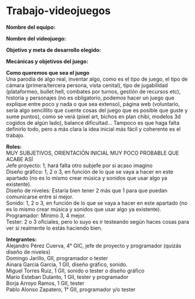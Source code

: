 # Trabajo-videojuegos
**Nombre del equipo:**  

**Nombre del videojuego:**  

**Objetivo y meta de desarrollo elegido:**  

**Mecánicas y objetivos del juego:**   

**Como queremos que sea el juego**  
Una parodia de algo real, inventar algo, como es el tipo de juego, el tipo de cámara (primera/tercera persona, vista cenital), tipo de jugabilidad (plataformeo, bullet hell, combates por turnos, gestión de recursos etc), historia y personajes (no es obligatorio, podemos hacer un juego que explique entre poco y nada o que sea extenso), página web (voluntario, sería algo sencillito que cuente cosas del juego que es posible que guste y sume puntos), como se verá (pixel art, bichos en plan chibi, modelos 3d cogidos de algún lado), balance dificultad...
Tampoco es que haga falta definirlo todo, pero a más clara la idea inicial más fácil y coherente es el trabajo.  

**Roles:**   
MUY SUBJETIVOS, ORIENTACIÓN INICIAL MUY POCO PROBABLE QUE ACABE ASÍ  
Jefe proyecto: 1, hará falta otro subjefe por si acaso imagino  
Diseño gráfico: 1, 2 o 3, en función de lo que se vaya a hacer en este apartado (no es lo mismo crear música y sonidos que usar algo ya existente).  
Diseño de niveles: Estaría bien tener 2 más que 1 para que puedan comunicarse entre sí mejor.  
Sonido: 1, 2 o 3, en función de lo que se vaya a hacer en este apartado (no es lo mismo crear música y sonidos que usar algo ya existente).  
Programador: Mínimo 3, 4 mejor.  
Tester: 2 o 3 oficiales, pero lo suyo es ir testeando según haces cosas para ver si realmente lo estás haciendo bien.  
   
**Integrantes:**  
Alejandro Pérez Cuerva, 4° GIC, jefe de proyecto y programador (quizás diseño de niveles)  
Domingo Jarillo, GII, programador o tester  
Ainara Garcia Garcia, 1 GII, diseño gráfico, sonido.  
Miguel Torres Ruiz, 1 GII, sonido o tester o diseño gráfico  
Mario Esteban Dulanto, 1 GII, tester y programador  
Borja Arroyo Ramos, 1 GII, tester  
Pablo Alonso Zapatero, 1° GII, programador y/o tester  

